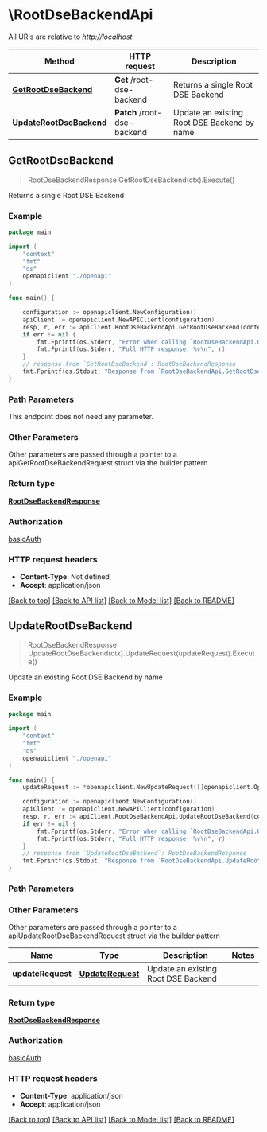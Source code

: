 # \RootDseBackendApi

All URIs are relative to *http://localhost*

Method | HTTP request | Description
------------- | ------------- | -------------
[**GetRootDseBackend**](RootDseBackendApi.md#GetRootDseBackend) | **Get** /root-dse-backend | Returns a single Root DSE Backend
[**UpdateRootDseBackend**](RootDseBackendApi.md#UpdateRootDseBackend) | **Patch** /root-dse-backend | Update an existing Root DSE Backend by name



## GetRootDseBackend

> RootDseBackendResponse GetRootDseBackend(ctx).Execute()

Returns a single Root DSE Backend

### Example

```go
package main

import (
    "context"
    "fmt"
    "os"
    openapiclient "./openapi"
)

func main() {

    configuration := openapiclient.NewConfiguration()
    apiClient := openapiclient.NewAPIClient(configuration)
    resp, r, err := apiClient.RootDseBackendApi.GetRootDseBackend(context.Background()).Execute()
    if err != nil {
        fmt.Fprintf(os.Stderr, "Error when calling `RootDseBackendApi.GetRootDseBackend``: %v\n", err)
        fmt.Fprintf(os.Stderr, "Full HTTP response: %v\n", r)
    }
    // response from `GetRootDseBackend`: RootDseBackendResponse
    fmt.Fprintf(os.Stdout, "Response from `RootDseBackendApi.GetRootDseBackend`: %v\n", resp)
}
```

### Path Parameters

This endpoint does not need any parameter.

### Other Parameters

Other parameters are passed through a pointer to a apiGetRootDseBackendRequest struct via the builder pattern


### Return type

[**RootDseBackendResponse**](RootDseBackendResponse.md)

### Authorization

[basicAuth](../README.md#basicAuth)

### HTTP request headers

- **Content-Type**: Not defined
- **Accept**: application/json

[[Back to top]](#) [[Back to API list]](../README.md#documentation-for-api-endpoints)
[[Back to Model list]](../README.md#documentation-for-models)
[[Back to README]](../README.md)


## UpdateRootDseBackend

> RootDseBackendResponse UpdateRootDseBackend(ctx).UpdateRequest(updateRequest).Execute()

Update an existing Root DSE Backend by name

### Example

```go
package main

import (
    "context"
    "fmt"
    "os"
    openapiclient "./openapi"
)

func main() {
    updateRequest := *openapiclient.NewUpdateRequest([]openapiclient.Operation{*openapiclient.NewOperation(openapiclient.EnumOperation("add"), "Path_example")}) // UpdateRequest | Update an existing Root DSE Backend

    configuration := openapiclient.NewConfiguration()
    apiClient := openapiclient.NewAPIClient(configuration)
    resp, r, err := apiClient.RootDseBackendApi.UpdateRootDseBackend(context.Background()).UpdateRequest(updateRequest).Execute()
    if err != nil {
        fmt.Fprintf(os.Stderr, "Error when calling `RootDseBackendApi.UpdateRootDseBackend``: %v\n", err)
        fmt.Fprintf(os.Stderr, "Full HTTP response: %v\n", r)
    }
    // response from `UpdateRootDseBackend`: RootDseBackendResponse
    fmt.Fprintf(os.Stdout, "Response from `RootDseBackendApi.UpdateRootDseBackend`: %v\n", resp)
}
```

### Path Parameters



### Other Parameters

Other parameters are passed through a pointer to a apiUpdateRootDseBackendRequest struct via the builder pattern


Name | Type | Description  | Notes
------------- | ------------- | ------------- | -------------
 **updateRequest** | [**UpdateRequest**](UpdateRequest.md) | Update an existing Root DSE Backend | 

### Return type

[**RootDseBackendResponse**](RootDseBackendResponse.md)

### Authorization

[basicAuth](../README.md#basicAuth)

### HTTP request headers

- **Content-Type**: application/json
- **Accept**: application/json

[[Back to top]](#) [[Back to API list]](../README.md#documentation-for-api-endpoints)
[[Back to Model list]](../README.md#documentation-for-models)
[[Back to README]](../README.md)

